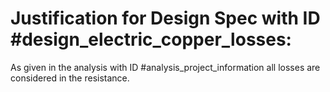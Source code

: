 # Justification for Design Spec with ID #design_electric_copper_losses:

As given in the analysis with ID #analysis_project_information all losses are considered in the resistance.